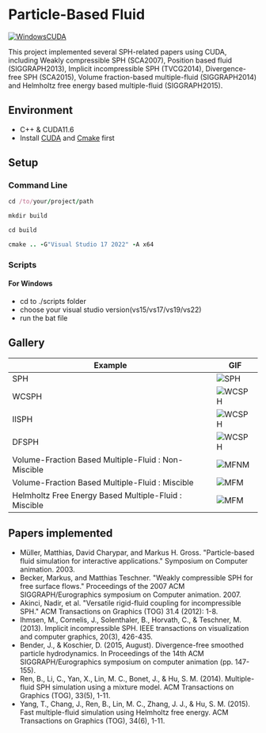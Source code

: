 # Particle-Based Fluid

[![WindowsCUDA](https://github.com/RaymondMcGuire/Particle-Based-Fluid-Toolkit/actions/workflows/WindowsCUDA.yml/badge.svg?branch=master)](https://github.com/RaymondMcGuire/Particle-Based-Fluid-Toolkit/actions/workflows/WindowsCUDA.yml)

This project implemented several SPH-related papers using CUDA, including Weakly compressible SPH (SCA2007), Position based fluid (SIGGRAPH2013), Implicit incompressible SPH (TVCG2014), Divergence-free SPH (SCA2015), Volume fraction-based multiple-fluid (SIGGRAPH2014) and Helmholtz free energy based multiple-fluid (SIGGRAPH2015).

## Environment

- C++ & CUDA11.6
- Install [CUDA](https://developer.nvidia.com/cuda-downloads) and [Cmake](https://cmake.org/download/) first

## Setup

### Command Line

```rb
cd /to/your/project/path
```

```rb
mkdir build
```

```rb
cd build
```

```rb
cmake .. -G"Visual Studio 17 2022" -A x64
```

### Scripts

#### For Windows

- cd to ./scripts folder
- choose your visual studio version(vs15/vs17/vs19/vs22)
- run the bat file

## Gallery
| Example | GIF |
| --- | --- |
| SPH | ![SPH](docs/gif/sph_surface_bunny.gif) | 
| WCSPH | ![WCSPH](docs/gif/wcsph_surface.gif) | 
| IISPH | ![WCSPH](docs/gif/iisph_bunny.gif) | 
| DFSPH | ![WCSPH](docs/gif/dfsph_bunny.gif) | 
| Volume-Fraction Based Multiple-Fluid : Non-Miscible | ![MFNM](docs/gif/ren14_non_miscible.gif) | 
| Volume-Fraction Based Multiple-Fluid : Miscible | ![MFM](docs/gif/ren14_miscible.gif) | 
| Helmholtz Free Energy Based Multiple-Fluid : Miscible  | ![MFM](docs/gif/yang15_miscible.gif) | 


## Papers implemented

 * Müller, Matthias, David Charypar, and Markus H. Gross. "Particle-based fluid simulation for interactive applications." Symposium on Computer animation. 2003.
 * Becker, Markus, and Matthias Teschner. "Weakly compressible SPH for free surface flows." Proceedings of the 2007 ACM SIGGRAPH/Eurographics symposium on Computer animation. 2007.
 * Akinci, Nadir, et al. "Versatile rigid-fluid coupling for incompressible SPH." ACM Transactions on Graphics (TOG) 31.4 (2012): 1-8.
 * Ihmsen, M., Cornelis, J., Solenthaler, B., Horvath, C., & Teschner, M. (2013). Implicit incompressible SPH. IEEE transactions on visualization and computer graphics, 20(3), 426-435.
 * Bender, J., & Koschier, D. (2015, August). Divergence-free smoothed particle hydrodynamics. In Proceedings of the 14th ACM SIGGRAPH/Eurographics symposium on computer animation (pp. 147-155).
 * Ren, B., Li, C., Yan, X., Lin, M. C., Bonet, J., & Hu, S. M. (2014). Multiple-fluid SPH simulation using a mixture model. ACM Transactions on Graphics (TOG), 33(5), 1-11.
 * Yang, T., Chang, J., Ren, B., Lin, M. C., Zhang, J. J., & Hu, S. M. (2015). Fast multiple-fluid simulation using Helmholtz free energy. ACM Transactions on Graphics (TOG), 34(6), 1-11.

